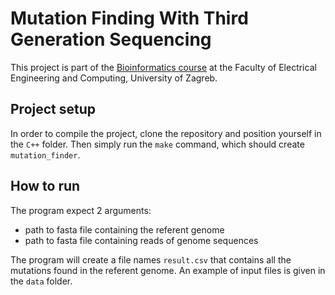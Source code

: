 # Mutation Finding With Third Generation Sequencing

This project is part of the [Bioinformatics course](https://www.fer.unizg.hr/en/course/bio) at the Faculty of Electrical Engineering and Computing, University of Zagreb.

## Project setup
In order to compile the project, clone the repository and position yourself in the `C++` folder. Then simply run the `make` command, which should create `mutation_finder`.

## How to run
The program expect 2 arguments:
- path to fasta file containing the referent genome
- path to fasta file containing reads of genome sequences

The program will create a file names `result.csv` that contains all the mutations found in the referent genome.
An example of input files is given in the `data` folder.
